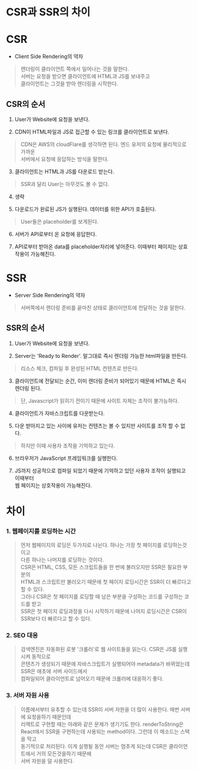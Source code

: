 # CSR과 SSR의 차이

# CSR
* Client Side Rendering의 약자
> 렌더링이 클라이언트 쪽에서 일어나는 것을 말한다.  
> 서버는 요청을 받으면 클라이언트에 HTML과 JS를 보내주고  
> 클라이언트는 그것을 받아 렌더링을 시작한다.  

## CSR의 순서
1. User가 Website에 요청을 보낸다.

2. CDN이 HTML파일과 JS로 접근할 수 있는 링크를 클라이언트로 보낸다.
> CDN은 AWS의 cloudFlare를 생각하면 된다. 엔드 유저의 요청에 물리적으로 가까운  
> 서버에서 요청에 응답하는 방식을 말한다.
 
3. 클라이언트는 HTML과 JS를 다운로드 받는다.
> SSR과 달리 User는 아무것도 볼 수 없다.

4. 생략

5. 다운로드가 완료된 JS가 실행된다. 데이터를 위한 API가 호출된다.
> User들은 placeholder를 보게된다.
> 
6. 서버가 API로부터 온 요청에 응답한다.
 
7. API로부터 받아온 data를 placeholder자리에 넣어준다. 이때부터 페이지는 상효작용이 가능해진다.

# SSR
* Server Side Rendering의 약자
> 서버쪽에서 렌더링 준비를 끝마친 상태로 클라이언트에 전달하는 것을 말한다.

## SSR의 순서
1. User가 Website에 요청을 보낸다.

2. Server는 'Ready to Render'. 말그대로 즉시 렌더링 가능한 html파일을 만든다.
> 리소스 체크, 컴파일 후 완성된 HTML 컨텐츠로 만든다.

3. 클라이언트에 전달되는 순간, 이미 렌더링 준비가 되어있기 때문에 HTML은 즉시 렌더링 된다.
> 단, Javascript가 읽히기 전이기 때문에 사이트 자체는 조작이 불가능하다.

4. 클라이언트가 자바스크립트를 다운받는다.

5. 다운 받아지고 있는 사이에 유저는 컨텐츠는 볼 수 있지만 사이트를 조작 할 수 없다.  
> 하지만 이때 사용자 조작을 기억하고 있는다.

6. 브라우저가 JavaScript 프레임워크를 실행한다.

7. JS까지 성공적으로 컴파일 되었기 때문에 기억하고 있던 사용자 조작이 실행되고 이때부터  
   웹 페이지는 상호작용이 가능해진다.

# 차이
### 1. 웹페이지를 로딩하는 시간
> 먼저 웹페이지의 로딩은 두가지로 나뉜다. 하나는 가장 첫 페이지를 로딩하는것이고  
> 다른 하나는 나머지를 로딩하는 것이다.  
> CSR은 HTML, CSS, 모든 스크립트들을 한 번에 불러오지만 SSR은 필요한 부분의  
> HTML과 스크립트만 불러오기 때문에 첫 페이지 로딩시간은 SSR이 더 빠르다고 할 수 있다.  
> 그러나 CSR은 첫 페이지를 로딩할 때 남은 부분을 구성하는 코드를 구성하는 코드를 받고  
> SSR은 첫 페이지 로딩과정을 다시 시작하기 때문에 나머지 로딩시간은 CSR이 SSR보다 더 빠르다고 할 수 있다.

### 2. SEO 대응
> 검색엔진은 자동화된 로봇 '크롤러'로 웹 사이트들을 읽는다. CSR은 JS를 실행시켜 동적으로  
> 콘텐츠가 생성되기 때문에 자바스크립트가 실행되어야 metadata가 바뀌었는데 SSR은 애초에 서버 사이드에서  
> 컴파일되어 클라이언트로 넘어오기 때문에 크롤러에 대응하기 좋다.

### 3. 서버 자원 사용
> 이름에서부터 유추할 수 있는데 SSR이 서버 자원을 더 많이 사용한다. 매번 서버에 요청을하기 때문인데  
> 리액트로 구현할 때는 아래와 같은 문제가 생기기도 한다.
> renderToString은 React에서 SSR을 구현하는데 사용되는 method이다. 그런데 이 메소드는 스택을 막고  
> 동기적으로 처리된다. 이게 실행될 동안 서버는 멈추게 되는데 CSR은 클라이언트에서 거의 모든것을하기 때문에  
> 서버 자원을 덜 사용한다.
